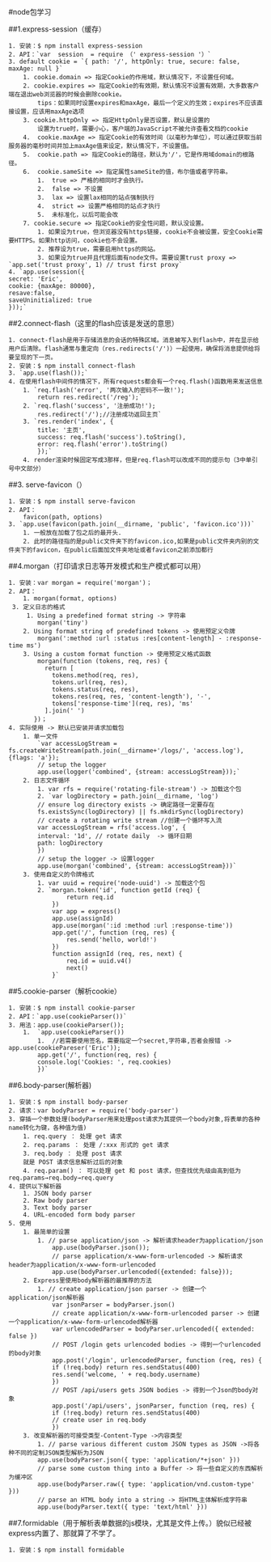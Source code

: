 #node包学习

##1.express-session（缓存）

	1. 安装：$ npm install express-session
	2. API：`var  session  = require （' express-session '）`
	3. default cookie = `{ path: '/', httpOnly: true, secure: false, maxAge: null }`
		1. cookie.domain => 指定Cookie的作用域，默认情况下，不设置任何域。
		2. cookie.expires => 指定Cookie的有效期，默认情况不设置有效期，大多数客户端在退出web浏览器的时候会删除cookie。
			tips：如果同时设置expires和maxAge，最后一个定义的生效；expires不应该直接设置，应该用maxAge选项
		3. cookie.httpOnly => 指定HttpOnly是否设置，默认是设置的
			设置为true时，需要小心，客户端的JavaScript不被允许查看文档的cookie
		4.  cookie.maxAge => 指定Cookie的有效时间（以毫秒为单位），可以通过获取当前服务器的毫秒时间并加上maxAge值来设定，默认情况下，不设置值。
		5.  cookie.path => 指定Cookie的路径，默认为'/'，它是作用域domain的根路径。
		6.  cookie.sameSite => 指定属性sameSite的值，布尔值或者字符串。
			1.  true => 严格的相同时才会执行。
			2.  false => 不设置
			3.  lax => 设置lax相同的站点强制执行
			4.  strict => 设置严格相同的站点才执行
			5.  未标准化，以后可能会改
		7. cookie.secure => 指定Cookie的安全性问题，默认没设置。
			1. 如果设为true，但浏览器没有https链接，cookie不会被设置，安全Cookie需要HTTPS。如果http访问，cookie也不会设置。
			2. 推荐设为true，需要启用https的网站。
			3. 如果设为true并且代理后面有node文件。需要设置trust proxy => `app.set('trust proxy', 1) // trust first proxy`
    4. `app.use(session({
    secret: 'Eric',
    cookie: {maxAge: 80000},
    resave:false,
    saveUninitialized: true
    }));`
			
##2.connect-flash（这里的flash应该是发送的意思）
    
    1. connect-flash是用于存储消息的会话的特殊区域。消息被写入到flash中，并在显示给用户后清除。flash通常与重定向（res.redirects('/')）一起使用，确保将消息提供给将要呈现的下一页。
    2. 安装：$ npm install connect-flash
    3. `app.use(flash());`
    4. 在使用flash中间件的情况下，所有requests都会有一个req.flash()函数用来发送信息
        1. `req.flash('error', '两次输入的密码不一致!');
            return res.redirect('/reg');`
        2. `req.flash('success', '注册成功!');
            res.redirect('/');//注册成功返回主页`
        3. `res.render('index', {
            title: '主页',
            success: req.flash('success').toString(),
            error: req.flash('error').toString()
            });`
        4. render渲染时候固定写成3那样，但是req.flash可以改成不同的提示句（3中单引号中文部分）

##3. serve-favicon（）

    1. 安装：$ npm install serve-favicon
    2. API：
        favicon(path, options)
    3. `app.use(favicon(path.join(__dirname, 'public', 'favicon.ico')))`
        1. 一般放在加载了包之后的最开头.
        2. 此时的路径指的是public文件夹下的favicon.ico,如果是public文件夹内别的文件夹下的favicon，在public后面加文件夹地址或者favicon之前添加都行

##4.morgan（打印请求日志等开发模式和生产模式都可以用）
    
    1. 安装：var morgan = require('morgan')；
    2. API：
        1. morgan(format, options)
     3. 定义日志的格式
         1. Using a predefined format string -> 字符串
            morgan('tiny')
        2. Using format string of predefined tokens -> 使用预定义令牌
            morgan(':method :url :status :res[content-length] - :response-time ms')
        3. Using a custom format function -> 使用预定义格式函数
            morgan(function (tokens, req, res) {
              return [
                tokens.method(req, res),
                tokens.url(req, res),
                tokens.status(req, res),
                tokens.res(req, res, 'content-length'), '-',
                tokens['response-time'](req, res), 'ms'
              ].join(' ')
           })；
    4. 实际使用 -> 默认已安装并请求加载包
        1. 单一文件
            `var accessLogStream = fs.createWriteStream(path.join(__dirname+'/logs/', 'access.log'), {flags: 'a'});
            // setup the logger
            app.use(logger('combined', {stream: accessLogStream}));`
        2. 日志文件循环
            1. var rfs = require('rotating-file-stream') -> 加载这个包
            2. `var logDirectory = path.join(__dirname, 'log')
            // ensure log directory exists -> 确定路径一定要存在
            fs.existsSync(logDirectory) || fs.mkdirSync(logDirectory)
            // create a rotating write stream //创建一个循环写入流
            var accessLogStream = rfs('access.log', {
            interval: '1d', // rotate daily  -> 循环日期
            path: logDirectory
            })
            // setup the logger -> 设置logger
            app.use(morgan('combined', {stream: accessLogStream}))`
        3. 使用自定义的令牌格式
            1. var uuid = require('node-uuid') -> 加载这个包
            2. `morgan.token('id', function getId (req) {
                    return req.id
                })
                var app = express()
                app.use(assignId)
                app.use(morgan(':id :method :url :response-time'))
                app.get('/', function (req, res) {
                    res.send('hello, world!')
                })
                function assignId (req, res, next) {
                    req.id = uuid.v4()
                    next()
                }`

##5.cookie-parser（解析cookie）
    
    1. 安装：$ npm install cookie-parser
    2. API：`app.use(cookieParser())`
    3. 用法：app.use(cookieParser());
        1.  `app.use(cookieParser())
            1.  //若需要使用签名，需要指定一个secret,字符串,否者会报错 -> app.use(cookiePareser('Eric'));
            app.get('/', function(req, res) {
            console.log('Cookies: ', req.cookies)
            })`

##6.body-parser(解析器)
    
    1. 安装：$ npm install body-parser
    2. 请求：var bodyParser = require('body-parser')
    3. 穿插一个参数处理(bodyParser用来处理post请求为其提供一个body对象,将表单的各种name转化为键，各种值为值)
        1. req.query ： 处理 get 请求
        2. req.params ： 处理 /:xxx 形式的 get 请求
        3. req.body ： 处理 post 请求
        就是 POST 请求信息解析过后的对象
        4. req.param() ： 可以处理 get 和 post 请求，但查找优先级由高到低为req.params→req.body→req.query
    4. 提供以下解析器
        1. JSON body parser
        2. Raw body parser
        3. Text body parser
        4. URL-encoded form body parser
    5. 使用
        1. 最简单的设置
            1. // parse application/json -> 解析请求header为application/json
                app.use(bodyParser.json());
                // parse application/x-www-form-urlencoded -> 解析请求header为application/x-www-form-urlencoded
                app.use(bodyParser.urlencoded({extended: false}));
        2. Express里使用body解析器的最推荐的方法
            1. // create application/json parser -> 创建一个application/json解析器
                var jsonParser = bodyParser.json()
                // create application/x-www-form-urlencoded parser -> 创建一个application/x-www-form-urlencoded解析器
                var urlencodedParser = bodyParser.urlencoded({ extended: false })
                // POST /login gets urlencoded bodies -> 得到一个urlencoded的body对象
                app.post('/login', urlencodedParser, function (req, res) {
                if (!req.body) return res.sendStatus(400)
                res.send('welcome, ' + req.body.username)
                })
                // POST /api/users gets JSON bodies -> 得到一个Json的body对象
                app.post('/api/users', jsonParser, function (req, res) {
                if (!req.body) return res.sendStatus(400)
                // create user in req.body
                })
        3. 改变解析器的可接受类型-Content-Type ->内容类型
            1. // parse various different custom JSON types as JSON ->将各种不同的定制JSON类型解析为JSON
            app.use(bodyParser.json({ type: 'application/*+json' }))
            // parse some custom thing into a Buffer -> 将一些自定义的东西解析为缓冲区
            app.use(bodyParser.raw({ type: 'application/vnd.custom-type' }))
            // parse an HTML body into a string -> 将HTML主体解析成字符串
            app.use(bodyParser.text({ type: 'text/html' }))

##7.formidable（用于解析表单数据的js模块，尤其是文件上传。）貌似已经被express内置了、那就算了不学了。

    1. 安装：$ npm install formidable
    